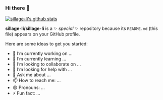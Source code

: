 ### Hi there 👋


[![sillage-li's github stats](https://github-readme-stats.vercel.app/api?username=sillage-li)](https://github.com/anuraghazra/github-readme-stats)


**sillage-li/sillage-li** is a ✨ _special_ ✨ repository because its `README.md` (this file) appears on your GitHub profile.

Here are some ideas to get you started:

- 🔭 I’m currently working on ...
- 🌱 I’m currently learning ...
- 👯 I’m looking to collaborate on ...
- 🤔 I’m looking for help with ...
- 💬 Ask me about ...
- 📫 How to reach me: ...
- 😄 Pronouns: ...
- ⚡ Fun fact: ...
